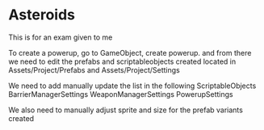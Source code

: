 # Asteroids

This is for an exam given to me

To create a powerup, go to GameObject, create powerup.
and from there we need to edit the prefabs and scriptableobjects created located in Assets/Project/Prefabs and Assets/Project/Settings

We need to add manually update the list in the following ScriptableObjects
BarrierManagerSettings
WeaponManagerSettings
PowerupSettings

We also need to manually adjust sprite and size for the prefab variants created
